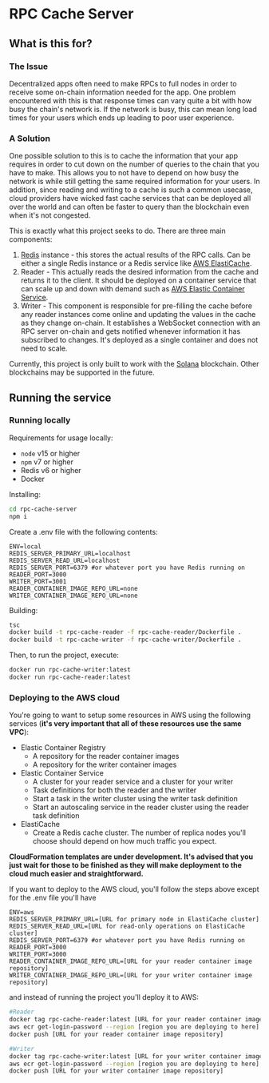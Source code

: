 # RPC Cache Server

## What is this for?

### The Issue

Decentralized apps often need to make RPCs to full nodes in order to receive some on-chain information needed for the app. One problem encountered with this is that response times can vary quite a bit with how busy the chain's network is. If the network is busy, this can mean long load times for your users which ends up leading to poor user experience.

### A Solution

One possible solution to this is to cache the information that your app requires in order to cut down on the number of queries to the chain that you have to make. This allows you to not have to depend on how busy the network is while still getting the same required information for your users. In addition, since reading and writing to a cache is such a common usecase, cloud providers have wicked fast cache services that can be deployed all over the world and can often be faster to query than the blockchain even when it's not congested.

This is exactly what this project seeks to do. There are three main components:

1. [Redis](https://redis.io/) instance - this stores the actual results of the RPC calls. Can be either a single Redis instance or a Redis service like [AWS ElastiCache](https://aws.amazon.com/elasticache/).
2. Reader - This actually reads the desired information from the cache and returns it to the client. It should be deployed on a container service that can scale up and down with demand such as [AWS Elastic Container Service](https://aws.amazon.com/ecs/).
3. Writer - This component is responsible for pre-filling the cache before any reader instances come online and updating the values in the cache as they change on-chain. It establishes a WebSocket connection with an RPC server on-chain and gets notified whenever information it has subscribed to changes. It's deployed as a single container and does not need to scale.

Currently, this project is only built to work with the [Solana](https://solana.com/) blockchain. Other blockchains may be supported in the future.

## Running the service

### Running locally

Requirements for usage locally:

- `node` v15 or higher
- `npm` v7 or higher
- Redis v6 or higher
- Docker

Installing:

```bash
cd rpc-cache-server
npm i
```

Create a .env file with the following contents:

```
ENV=local
REDIS_SERVER_PRIMARY_URL=localhost
REDIS_SERVER_READ_URL=localhost
REDIS_SERVER_PORT=6379 #or whatever port you have Redis running on
READER_PORT=3000
WRITER_PORT=3001
READER_CONTAINER_IMAGE_REPO_URL=none
WRITER_CONTAINER_IMAGE_REPO_URL=none

```

Building:

```bash
tsc
docker build -t rpc-cache-reader -f rpc-cache-reader/Dockerfile .
docker build -t rpc-cache-writer -f rpc-cache-writer/Dockerfile .
```

Then, to run the project, execute:

```bash
docker run rpc-cache-writer:latest
docker run rpc-cache-reader:latest
```

### Deploying to the AWS cloud

You're going to want to setup some resources in AWS using the following services (**it's very important that all of these resources use the same VPC**):

- Elastic Container Registry
  - A repository for the reader container images
  - A repository for the writer container images
- Elastic Container Service
  - A cluster for your reader service and a cluster for your writer
  - Task definitions for both the reader and the writer
  - Start a task in the writer cluster using the writer task definition
  - Start an autoscaling service in the reader cluster using the reader task definition
- ElastiCache
  - Create a Redis cache cluster. The number of replica nodes you'll choose should depend on how much traffic you expect.

**CloudFormation templates are under development. It's advised that you just wait for those to be finished as they will make deployment to the cloud much easier and straightforward.**

If you want to deploy to the AWS cloud, you'll follow the steps above except for the .env file you'll have

```
ENV=aws
REDIS_SERVER_PRIMARY_URL=[URL for primary node in ElastiCache cluster]
REDIS_SERVER_READ_URL=[URL for read-only operations on ElastiCache cluster]
REDIS_SERVER_PORT=6379 #or whatever port you have Redis running on
READER_PORT=3000
WRITER_PORT=3000
READER_CONTAINER_IMAGE_REPO_URL=[URL for your reader container image repository]
WRITER_CONTAINER_IMAGE_REPO_URL=[URL for your writer container image repository]
```

and instead of running the project you'll deploy it to AWS:

```bash
#Reader
docker tag rpc-cache-reader:latest [URL for your reader container image repository]
aws ecr get-login-password --region [region you are deploying to here] | sudo docker login --username AWS --password-stdin [URL for your reader container image repository]
docker push [URL for your reader container image repository]

#Writer
docker tag rpc-cache-writer:latest [URL for your writer container image repository]
aws ecr get-login-password --region [region you are deploying to here] | sudo docker login --username AWS --password-stdin [URL for your writer container image repository]
docker push [URL for your writer container image repository]
```























































